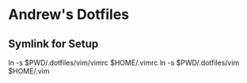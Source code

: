 # Andrew's Dotfiles
## Symlink for Setup

ln -s $PWD/.dotfiles/vim/vimrc $HOME/.vimrc
ln -s $PWD/.dotfiles/vim $HOME/.vim
